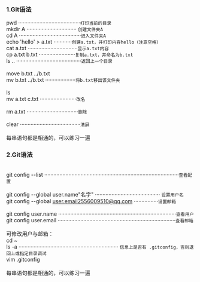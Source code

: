 
### 1.Git语法
pwd ·········································`打印当前的目录`
<br>mkdir A  ································· `创建文件夹A`
<br>cd A ·········································`进入文件夹A`
<br>echo 'hello' > a.txt ············`创建a.txt，并打印内容hello（注意空格）`
<br>cat a.txt ·································`显示a.txt内容`
<br>cp a.txt b.txt ························`复制a.txt，并命名为b.txt`
<br>ls .. ···········································`返回上一个目录`
<br>
<br>move b.txt ../b.txt 
<br>mv b.txt ../b.txt ····················`将b.txt移出该文件夹`
<br>
<br>ls
<br>mv a.txt c.txt ························`改名`
<br>
<br>rm a.txt ··································`删除`
<br>
<br>clear ········································`清屏`
<br>
<br> 每串语句都是相通的，可以练习一遍
<br>

### 2.Git语法
<br>git config --list ·························································································`查看配置`
<br>
<br>git config --global user.name"名字" ··········································· `设置用户名`
<br>git config --global user.email2556009510@qq.com ················`设置邮箱`
<br>
<br>git config user.name ··············································································`查看用户`
<br>git config user.email ··············································································`查看邮箱`
<br>
<br>可修改用户与邮箱：
<br>cd ~ 
<br>ls -a ·································································· `信息上是否有 .gitconfig，否则退回上或指定目录调试`
<br>vim .gitconfig 
<br>
<br> 每串语句都是相通的，可以练习一遍
<br>
